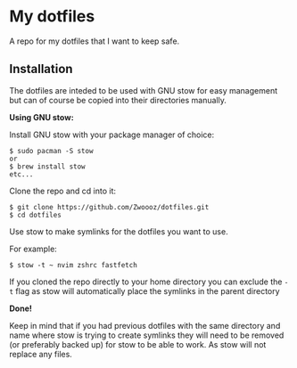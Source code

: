 
# My dotfiles

A repo for my dotfiles that I want to keep safe.

## Installation
The dotfiles are inteded to be used with GNU stow for easy management but can of course be copied into their directories manually.

**Using GNU stow:**

Install GNU stow with your package manager of choice:
```
$ sudo pacman -S stow
or
$ brew install stow
etc...
```

Clone the repo and cd into it:
```
$ git clone https://github.com/Zwoooz/dotfiles.git
$ cd dotfiles
```

Use stow to make symlinks for the dotfiles you want to use.

For example:
```
$ stow -t ~ nvim zshrc fastfetch
```
If you cloned the repo directly to your home directory you can exclude the `-t` flag as stow will automatically place the symlinks in the parent directory

**Done!**

Keep in mind that if you had previous dotfiles with the same directory and name where stow is trying to create symlinks they will need to be removed (or preferably backed up) for stow to be able to work. As stow will not replace any files.